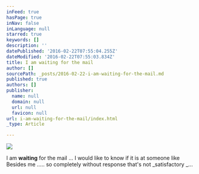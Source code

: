 ```yaml
---
inFeed: true
hasPage: true
inNav: false
inLanguage: null
starred: true
keywords: []
description: ''
datePublished: '2016-02-22T07:55:04.255Z'
dateModified: '2016-02-22T07:55:03.834Z'
title: I am waiting for the mail
author: []
sourcePath: _posts/2016-02-22-i-am-waiting-for-the-mail.md
published: true
authors: []
publisher:
  name: null
  domain: null
  url: null
  favicon: null
url: i-am-waiting-for-the-mail/index.html
_type: Article

---
```

![](https://the-grid-user-content.s3-us-west-2.amazonaws.com/6ce68f1f-62df-4195-829c-61dfa33be849.jpg)

I am **waiting** for the mail ... I would like to know if it is at someone like Besides me ..... so completely without response that's not _satisfactory _...